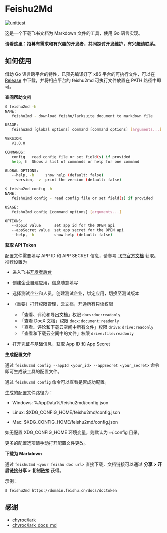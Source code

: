 # Feishu2Md

[![unittest](https://github.com/Wsine/feishu2md/actions/workflows/unittest.yaml/badge.svg)](https://github.com/Wsine/feishu2md/actions/workflows/unittest.yaml)

这是一个下载飞书文档为 Markdown 文件的工具，使用 Go 语言实现。

**请看这里：招募有需求和有兴趣的开发者，共同探讨开发维护，有兴趣请联系。**

## 如何使用

借助 Go 语言跨平台的特性，已预先编译好了 x86 平台的可执行文件，可以在 [Release](https://github.com/Wsine/feishu2md/releases) 中下载，并将相应平台的 feishu2md 可执行文件放置在 PATH 路径中即可。

**查阅帮助文档**

```bash
$ feishu2md -h
NAME:
   feishu2md - download feishu/larksuite document to markdown file

USAGE:
   feishu2md [global options] command [command options] [arguments...]

VERSION:
   v1.0.0

COMMANDS:
   config   read config file or set field(s) if provided
   help, h  Shows a list of commands or help for one command

GLOBAL OPTIONS:
   --help, -h     show help (default: false)
   --version, -v  print the version (default: false)

$ feishu2md config -h
NAME:
   feishu2md config - read config file or set field(s) if provided

USAGE:
   feishu2md config [command options] [arguments...]

OPTIONS:
   --appId value      set app id for the OPEN api
   --appSecret value  set app secret for the OPEN api
   --help, -h         show help (default: false)
```

**获取 API Token**

配置文件需要填写 APP ID 和 APP SECRET 信息，请参考 [飞书官方文档](https://open.feishu.cn/document/ukTMukTMukTM/ukDNz4SO0MjL5QzM/get-) 获取。推荐设置为

- 进入飞书[开发者后台](https://open.feishu.cn/app)
- 创建企业自建应用，信息随意填写
- 选择测试企业和人员，创建测试企业，绑定应用，切换至测试版本
- （重要）打开权限管理，云文档，开通所有只读权限
  - 「查看、评论和导出文档」权限 `docs:doc:readonly`
  - 「查看 DocX 文档」权限 `docx:document:readonly`
  - 「查看、评论和下载云空间中所有文件」权限 `drive:drive:readonly`
  - 「查看和下载云空间中的文件」权限 `drive:file:readonly`

- 打开凭证与基础信息，获取 App ID 和 App Secret

**生成配置文件**

通过 `feishu2md config --appId <your_id> --appSecret <your_secret>` 命令即可生成该工具的配置文件。

通过 `feishu2md config` 命令可以查看是否成功配置。

生成的配置文件路径为：

- Windows: %AppData%/feishu2md/config.json

- Linux: $XDG_CONFIG_HOME/feishu2md/config.json

- Mac: $XDG_CONFIG_HOME/feishu2md/config.json

如无配置 XDG_CONFIG_HOME 环境变量，则默认为 ~/.config 目录。

更多的配置选项请手动打开配置文件更改。

**下载为 Markdown**

通过 `feishu2md <your feishu doc url>` 直接下载，文档链接可以通过 **分享 > 开启链接分享 > 复制链接** 获得。

示例：

```bash
$ feishu2md https://domain.feishu.cn/docs/doctoken
```

## 感谢

- [chyroc/lark](https://github.com/chyroc/lark)
- [chyroc/lark_docs_md](https://github.com/chyroc/lark_docs_md)
